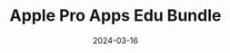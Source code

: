 ---
title: 'Apple Pro Apps Edu Bundle'
link: https://www.apple.com/us-edu/shop/product/BMGE2Z/A/pro-apps-bundle-for-education
description: The Pro Apps Bundle is a collection of five industry-leading apps from Apple that deliver powerful creative tools for video editors and musicians.
tags: []
content-type: tool
date: 2024-03-16
---